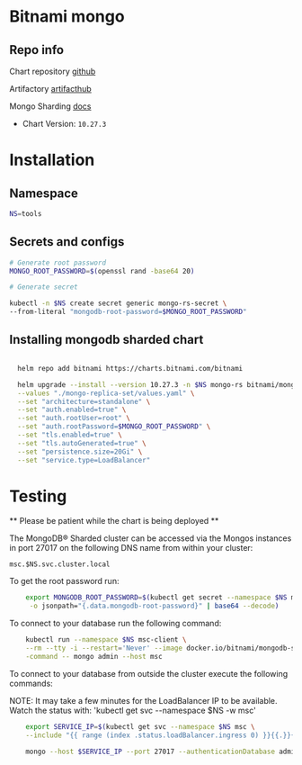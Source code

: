 # Bitnami mongo

## Repo info

Chart repository [github](https://artifacthub.io/packages/helm/bitnami/mongodb-sharded)

Artifactory [artifacthub](https://github.com/bitnami/charts/tree/master/bitnami/mongodb-sharded)

Mongo Sharding [docs](https://docs.mongodb.com/manual/sharding/)

- Chart Version: `10.27.3`

# Installation

## Namespace

```sh
NS=tools
```

## Secrets and configs

```sh
# Generate root password
MONGO_ROOT_PASSWORD=$(openssl rand -base64 20)

# Generate secret

kubectl -n $NS create secret generic mongo-rs-secret \
--from-literal "mongodb-root-password=$MONGO_ROOT_PASSWORD"

```

## Installing mongodb sharded chart

```sh

  helm repo add bitnami https://charts.bitnami.com/bitnami

  helm upgrade --install --version 10.27.3 -n $NS mongo-rs bitnami/mongodb \
  --values "./mongo-replica-set/values.yaml" \
  --set "architecture=standalone" \
  --set "auth.enabled=true" \
  --set "auth.rootUser=root" \
  --set "auth.rootPassword=$MONGO_ROOT_PASSWORD" \
  --set "tls.enabled=true" \
  --set "tls.autoGenerated=true" \
  --set "persistence.size=20Gi" \
  --set "service.type=LoadBalancer"
```

# Testing

** Please be patient while the chart is being deployed **

The MongoDB&reg; Sharded cluster can be accessed via the Mongos instances in port 27017 on the following DNS name from within your cluster:

`msc.$NS.svc.cluster.local`

To get the root password run:

```sh
    export MONGODB_ROOT_PASSWORD=$(kubectl get secret --namespace $NS mongo-secret \
     -o jsonpath="{.data.mongodb-root-password}" | base64 --decode)
```

To connect to your database run the following command:

```sh
    kubectl run --namespace $NS msc-client \
    --rm --tty -i --restart='Never' --image docker.io/bitnami/mongodb-sharded:4.4.8-debian-10-r9 \
    -command -- mongo admin --host msc
```

To connect to your database from outside the cluster execute the following commands:

NOTE: It may take a few minutes for the LoadBalancer IP to be available.
Watch the status with: 'kubectl get svc --namespace $NS -w msc'

```sh
    export SERVICE_IP=$(kubectl get svc --namespace $NS msc \
    --include "{{ range (index .status.loadBalancer.ingress 0) }}{{.}}{{ end }}")

    mongo --host $SERVICE_IP --port 27017 --authenticationDatabase admin -p $MONGODB_ROOT_PASSWORD
```
